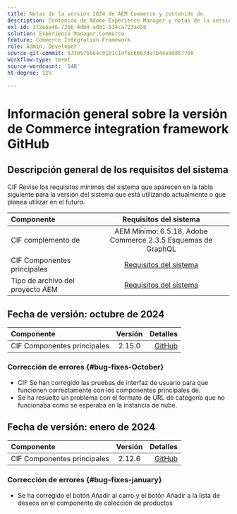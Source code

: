 ```yaml
---
title: Notas de la versión 2024 de AEM Commerce y contenido de
description: Contenido de Adobe Experience Manager y notas de la versión de Commerce 2024.
exl-id: 372e6a46-72bb-4db4-ad01-534ca723ae58
solution: Experience Manager,Commerce
feature: Commerce Integration Framework
role: Admin, Developer
source-git-commit: 573057b8e4c01b1c14f8c66b3da7b44e9d857760
workflow-type: tm+mt
source-wordcount: '148'
ht-degree: 12%

---
```


# Información general sobre la versión de Commerce integration framework GitHub

## Descripción general de los requisitos del sistema

CIF Revise los requisitos mínimos del sistema que aparecen en la tabla siguiente para la versión del sistema que está utilizando actualmente o que planea utilizar en el futuro.

| Componente | Requisitos del sistema |
|:-------|:-----------------------------------------------------------------------------------------------:|
| CIF complemento de | AEM Mínimo: 6.5.18, Adobe Commerce 2.3.5 Esquemas de GraphQL |
| CIF Componentes principales | [Requisitos del sistema](https://github.com/adobe/aem-core-cif-components/blob/master/VERSIONS.md) |
| Tipo de archivo del proyecto AEM | [Requisitos del sistema](https://github.com/adobe/aem-project-archetype/blob/master/VERSIONS.md) |

## Fecha de versión: octubre de 2024

| Componente | Versión | Detalles |
|:-------|:-------:|-----------------------------------------------------------------------------------------------------------:|
| CIF Componentes principales | 2.15.0 | [GitHub](https://github.com/adobe/aem-core-cif-components/releases/tag/core-cif-components-reactor-2.15.0) |

### Corrección de errores {#bug-fixes-October}

* CIF Se han corregido las pruebas de interfaz de usuario para que funcionen correctamente con los componentes principales de.
* Se ha resuelto un problema con el formato de URL de categoría que no funcionaba como se esperaba en la instancia de nube.

## Fecha de versión: enero de 2024

| Componente | Versión | Detalles |
|:-------|:-------:|-----------------------------------------------------------------------------------------------------------:|
| CIF Componentes principales | 2.12.6 | [GitHub](https://github.com/adobe/aem-core-cif-components/releases/tag/core-cif-components-reactor-2.12.6) |

### Corrección de errores {#bug-fixes-january}

* Se ha corregido el botón Añadir al carro y el botón Añadir a la lista de deseos en el componente de colección de productos
